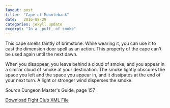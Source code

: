 ```yaml
---
layout: post
title:  "Cape of Mountebank"
date:   2016-08-29
categories: jekyll update
excerpt: "In a _puff_ of smoke"
---
```


This cape smells faintly of brimstone. While wearing it, you can use it to cast the dimension door spell as an action. This property of the cape can't be used again until the next dawn.

When you disappear, you leave behind a cloud of smoke, and you appear in a similar cloud of smoke at your destination. The smoke lightly obscures the space you left and the space you appear in, and it dissipates at the end of your next turn. A light or stronger wind disperses the smoke.

_Source_ Dungeon Master's Guide, page 157

<a href="{{site.url}}/for-the-players/items/cape-of-mountebank.xml">Download Fight Club XML File</a>
